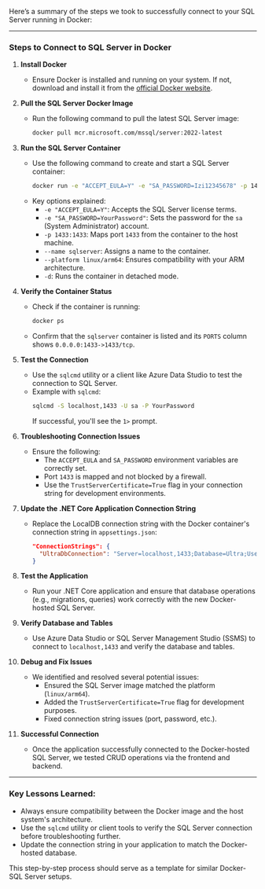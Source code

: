 Here’s a summary of the steps we took to successfully connect to your SQL Server running in Docker:

---

### **Steps to Connect to SQL Server in Docker**

1. **Install Docker**
   - Ensure Docker is installed and running on your system. If not, download and install it from the [official Docker website](https://www.docker.com/).

2. **Pull the SQL Server Docker Image**
   - Run the following command to pull the latest SQL Server image:
     ```bash
     docker pull mcr.microsoft.com/mssql/server:2022-latest
     ```

3. **Run the SQL Server Container**
   - Use the following command to create and start a SQL Server container:
     ```bash
     docker run -e "ACCEPT_EULA=Y" -e "SA_PASSWORD=Izi12345678" -p 1433:1433 --name sqlserver --platform linux/amd64 -d mcr.microsoft.com/mssql/server:2022-latest
     ```
   - Key options explained:
     - `-e "ACCEPT_EULA=Y"`: Accepts the SQL Server license terms.
     - `-e "SA_PASSWORD=YourPassword"`: Sets the password for the `sa` (System Administrator) account.
     - `-p 1433:1433`: Maps port `1433` from the container to the host machine.
     - `--name sqlserver`: Assigns a name to the container.
     - `--platform linux/arm64`: Ensures compatibility with your ARM architecture.
     - `-d`: Runs the container in detached mode.

4. **Verify the Container Status**
   - Check if the container is running:
     ```bash
     docker ps
     ```
   - Confirm that the `sqlserver` container is listed and its `PORTS` column shows `0.0.0.0:1433->1433/tcp`.

5. **Test the Connection**
   - Use the `sqlcmd` utility or a client like Azure Data Studio to test the connection to SQL Server.
   - Example with `sqlcmd`:
     ```bash
     sqlcmd -S localhost,1433 -U sa -P YourPassword
     ```
     If successful, you'll see the `1>` prompt.

6. **Troubleshooting Connection Issues**
   - Ensure the following:
     - The `ACCEPT_EULA` and `SA_PASSWORD` environment variables are correctly set.
     - Port `1433` is mapped and not blocked by a firewall.
     - Use the `TrustServerCertificate=True` flag in your connection string for development environments.

7. **Update the .NET Core Application Connection String**
   - Replace the LocalDB connection string with the Docker container's connection string in `appsettings.json`:
     ```json
     "ConnectionStrings": {
       "UltraDbConnection": "Server=localhost,1433;Database=Ultra;User Id=sa;Password=YourPassword;Encrypt=False;TrustServerCertificate=True;"
     }
     ```

8. **Test the Application**
   - Run your .NET Core application and ensure that database operations (e.g., migrations, queries) work correctly with the new Docker-hosted SQL Server.

9. **Verify Database and Tables**
   - Use Azure Data Studio or SQL Server Management Studio (SSMS) to connect to `localhost,1433` and verify the database and tables.

10. **Debug and Fix Issues**
    - We identified and resolved several potential issues:
      - Ensured the SQL Server image matched the platform (`linux/arm64`).
      - Added the `TrustServerCertificate=True` flag for development purposes.
      - Fixed connection string issues (port, password, etc.).

11. **Successful Connection**
    - Once the application successfully connected to the Docker-hosted SQL Server, we tested CRUD operations via the frontend and backend.

---

### Key Lessons Learned:
- Always ensure compatibility between the Docker image and the host system's architecture.
- Use the `sqlcmd` utility or client tools to verify the SQL Server connection before troubleshooting further.
- Update the connection string in your application to match the Docker-hosted database.

This step-by-step process should serve as a template for similar Docker-SQL Server setups.